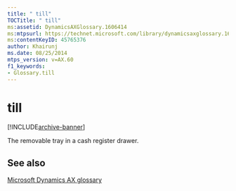 ```yaml
---
title: " till"
TOCTitle: " till"
ms:assetid: DynamicsAXGlossary.1606414
ms:mtpsurl: https://technet.microsoft.com/library/dynamicsaxglossary.1606414(v=AX.60)
ms:contentKeyID: 45765376
author: Khairunj
ms.date: 08/25/2014
mtps_version: v=AX.60
f1_keywords:
- Glossary.till
---
```


# till


[!INCLUDE[archive-banner](includes/archive-banner.md)]

The removable tray in a cash register drawer.

## See also

[Microsoft Dynamics AX glossary](glossary/microsoft-dynamics-ax-glossary.md)

  


